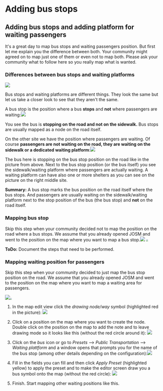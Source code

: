# Adding bus stops

## Adding bus stops and adding platform for waiting passengers

It's a great day to map bus stops and waiting passengers position. But first let me explain you the difference between both. Your community might agreed on to map just one of them or even not to map both. Please ask your community what to follow here so you really map what is wanted.

### Differences between bus stops and waiting platforms

![](./bus-stop_waiting-platform-model/out.png)

Bus stops and waiting platforms are different things. They look the same but let us take a closer look to see that they aren't the same.

A bus stop is the position where a bus **stops** and **not** where passengers are waiting:![](./bus-stop/out.png)

You see the bus is **stopping on the road and not on the sidewalk.** Bus stops are usually mapped as a node on the road itself.

On the other site we have the position where passengers are waiting. Of course **passengers are not waiting on the road, they are waiting on the sidewalk or a dedicated waiting platform**:![](./waiting-platform/out.png)

The bus here is stopping on the bus stop position on the road like in the picture from above. Next to the bus stop position (or the bus itself) you see the sidewalk/waiting platform where passengers are actually waiting. A waiting platform can have also one or more shelters as you can see on the picture on the right middle site.

**Summary:** A bus stop marks the bus position on the road itself where the bus stops. And passengers are usually waiting on the sidewalk/waiting platform next to the stop position of the bus (the bus stop) and **not** on the road itself.

### Mapping bus stop

Skip this step when your community decided not to map the position on the road where a bus stops. We assume that you already opened JOSM and went to the position on the map where you want to map a bus stop.![](https://upload.wikimedia.org/wikipedia/commons/thumb/e/ee/Pr%C5%AFmyslov%C3%A1_str3%2C_Prague_%C5%A0t%C4%9Brboholy.jpg/313px-Pr%C5%AFmyslov%C3%A1_str3%2C_Prague_%C5%A0t%C4%9Brboholy.jpg) <img src="./bus-stop/out.png" style="zoom:40%;" />

**ToDo:** Document the steps that need to be performed.

### Mapping waiting position for passengers

Skip this step when your community decided to just map the bus stop position on the road. We assume that you already opened JOSM and went to the position on the map where you want to map a waiting area for passengers.

![](https://upload.wikimedia.org/wikipedia/commons/thumb/c/c0/Bayview_trstwy.jpg/320px-Bayview_trstwy.jpg)<img src="./waiting-platform/out.png" style="zoom:40%;" />

1. In the map edit view click the _drawing node/way_ symbol (highlighted red in the picture): ![](josm-editor-addnote/out.png)

2. Click on a position on the map where you want to create the node. Double click on the position on the map to add the note and to leave drawing mode so it looks like this (without the red circle around it): ![](josm-editor-nodeonmap/out.png)

3. Click on the _bus_ icon or go to _Presets_ --> _Public Transportation_ --> _Waiting plattform_ and a window opens that prompts you for the name of the bus stop (among other details depending on the configuration):![](josm-busstation-addname/out.png)

4. Fill in the fields you can fill and then click _Apply Preset_ (highlighted yellow) to apply the preset and to make the editor screen draw you a bus symbol onto the map (without the red circle): ![](josm-editor-bussymbolonmap/out.png)

5. Finish. Start mapping other waiting positions like this.
